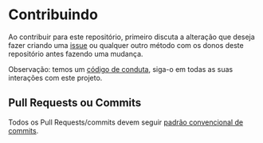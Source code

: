 # Contribuindo

Ao contribuir para este repositório, primeiro discuta a alteração que deseja fazer criando uma [issue](https://github.com/QuessApp/core-go/issues) ou qualquer outro método com os donos deste repositório antes fazendo uma mudança.

Observação: temos um [código de conduta](https://github.com/QuessApp/core-go/blob/master/.github/CODE_OF_CONDUCT_pt.md), siga-o em todas as suas interações com este projeto.

## Pull Requests ou Commits

Todos os Pull Requests/commits devem seguir [padrão convencional de commits](https://www.conventionalcommits.org/en/v1.0.0/).
